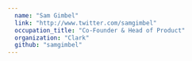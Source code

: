 ```yaml
---
  name: "Sam Gimbel"
  link: "http://www.twitter.com/samgimbel"
  occupation_title: "Co-Founder & Head of Product"
  organization: "Clark"
  github: "samgimbel"
---
```

